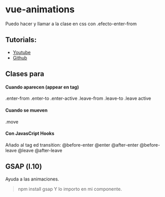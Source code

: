 # vue-animations

Puedo hacer <transition name="efecto"> y llamar a la clase en css con .efecto-enter-from

## Tutorials:
* [Youtube](https://www.youtube.com/watch?v=RIApQjn9fvw&list=PL4cUxeGkcC9ghm7-iTfS9n468Kp7l9Ipu)
* [Github](https://github.com/iamshaunjp/vue-animations/tree/starter)

## Clases para <transition>
#### Cuando aparecen (appear en tag)
.enter-from
.enter-to
.enter-active
.leave-from
.leave-to
.leave active
#### Cuando se mueven
.move
#### Con JavasCript Hooks
Añado al tag ed transition:
@before-enter
@enter
@after-enter
@before-leave
@leave
@after-leave

## GSAP (l.10)
Ayuda a las animaciones.
> npm install gsap
Y lo importo en mi componente.
